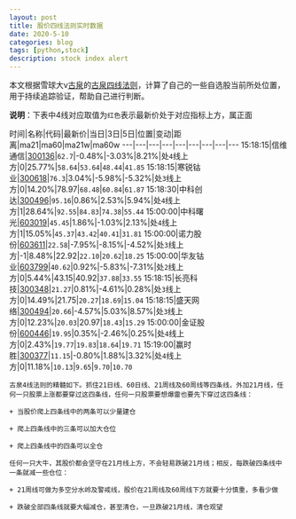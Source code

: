```yaml
---
layout: post
title: 股价四线法则实时数据
date: 2020-5-10
categories: blog
tags: [python,stock]
description: stock index alert
---
```



本文根据雪球大v[古泉](https://xueqiu.com/u/7148646888)的[古泉四线法则](https://xueqiu.com/7148646888/130498192)，计算了自己的一些自选股当前所处位置，用于持续追踪验证，帮助自己进行判断。

**说明**：下表中4线对应取值为`红色`表示最新价处于对应指标上方，属正面

时间|名称|代码|最新价|当日|3日|5日|位置|变动|距离|ma21|ma60|ma21w|ma60w
---|---|---|---|---|---|---|---|---
15:18:15|信维通信|[300136](https://xueqiu.com/S/SZ300136)|`62.7`|-0.48%|-3.03%|8.21%|处`4`线上方|0|25.77%|`58.64`|`53.64`|`48.44`|`41.85`
15:18:15|寒锐钴业|[300618](https://xueqiu.com/S/SZ300618)|`76.3`|3.04%|-5.98%|-5.32%|处`3`线上方|0|14.20%|78.97|`68.48`|`60.84`|`61.87`
15:18:30|中科创达|[300496](https://xueqiu.com/S/SZ300496)|`95.16`|0.86%|2.53%|5.94%|处`4`线上方|1|28.64%|`92.55`|`84.83`|`74.38`|`55.44`
15:00:00|中科曙光|[603019](https://xueqiu.com/S/SH603019)|`45.45`|1.86%|-1.03%|2.13%|处`4`线上方|1|15.05%|`45.37`|`43.42`|`40.41`|`31.81`
15:00:00|诺力股份|[603611](https://xueqiu.com/S/SH603611)|`22.58`|-7.95%|-8.15%|-4.52%|处`3`线上方|-1|8.48%|22.92|`22.10`|`20.62`|`18.25`
15:00:00|华友钴业|[603799](https://xueqiu.com/S/SH603799)|`40.62`|0.92%|-5.83%|-7.31%|处`2`线上方|0|5.44%|43.15|40.92|`37.88`|`33.55`
15:18:15|长亮科技|[300348](https://xueqiu.com/S/SZ300348)|`21.27`|0.81%|-4.61%|0.28%|处`3`线上方|0|14.49%|21.75|`20.27`|`18.69`|`15.04`
15:18:15|盛天网络|[300494](https://xueqiu.com/S/SZ300494)|`20.66`|-4.57%|5.03%|8.57%|处`3`线上方|0|12.23%|`20.03`|20.97|`18.43`|`15.29`
15:00:00|金证股份|[600446](https://xueqiu.com/S/SH600446)|`19.95`|0.35%|-2.46%|0.25%|处`4`线上方|0|2.43%|`19.77`|`19.83`|`18.64`|`19.71`
15:19:00|赢时胜|[300377](https://xueqiu.com/S/SZ300377)|`11.15`|-0.80%|1.88%|3.32%|处`4`线上方|0|11.18%|`10.13`|`9.65`|`9.70`|`10.70`

```
古泉4线法则的精髓如下。抓住21日线、60日线、21周线及60周线等四条线，外加21月线，任何一只股票上涨都要穿过这四条线，任何一只股票要想爆雷也要先下穿过这四条线：

+ 当股价爬上四条线中的两条可以少量建仓

+ 爬上四条线中的三条可以加大仓位

+ 爬上四条线中的四条可以全仓

任何一只大牛，其股价都会坚守在21月线上方，不会轻易跌破21月线；相反，每跌破四条线中一条就减一些仓位：

+ 21周线可做为多空分水岭及警戒线，股价在21周线及60周线下方就要十分慎重，多看少做

+ 跌破全部四条线就要大幅减仓，甚至清仓，一旦跌破21月线，清仓观望
```
